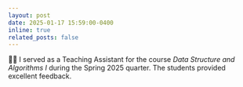 ```yaml
---
layout: post
date: 2025-01-17 15:59:00-0400
inline: true
related_posts: false
---
```


👨‍🏫 I served as a Teaching Assistant for the course _Data Structure and Algorithms I_ during the Spring 2025 quarter. The students provided excellent feedback.